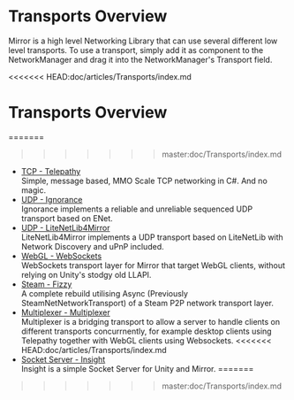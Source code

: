 # Transports Overview
Mirror is a high level Networking Library that can use several different low level transports.
To use a transport, simply add it as component to the NetworkManager and drag it into the NetworkManager's Transport field.

<<<<<<< HEAD:doc/articles/Transports/index.md
# Transports Overview

=======
>>>>>>> master:doc/Transports/index.md
-   [TCP - Telepathy](Telepathy.md)  
    Simple, message based, MMO Scale TCP networking in C#. And no magic.
-   [UDP - Ignorance](Ignorance.md)  
    Ignorance implements a reliable and unreliable sequenced UDP transport based on ENet.
-   [UDP - LiteNetLib4Mirror](LiteNetLib4Mirror.md)  
    LiteNetLib4Mirror implements a UDP transport based on LiteNetLib with Network Discovery and uPnP included.
-   [WebGL - WebSockets](WebSockets.md)  
    WebSockets transport layer for Mirror that target WebGL clients, without relying on Unity's stodgy old LLAPI.
-   [Steam - Fizzy](Fizzy.md)  
    A complete rebuild utilising Async (Previously SteamNetNetworkTransport) of a Steam P2P network transport layer.
-   [Multiplexer - Multiplexer](Multiplexer.md)  
    Multiplexer is a bridging transport to allow a server to handle clients on different transports concurrnently, for example desktop clients using Telepathy together with WebGL clients using Websockets.
<<<<<<< HEAD:doc/articles/Transports/index.md
-   [Socket Server - Insight](Insight.md)  
    Insight is a simple Socket Server for Unity and Mirror.
=======
>>>>>>> master:doc/Transports/index.md
